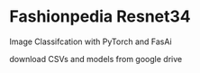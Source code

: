 # Fashionpedia Resnet34
 Image Classifcation with PyTorch and FasAi
 
 download CSVs and models from google drive
